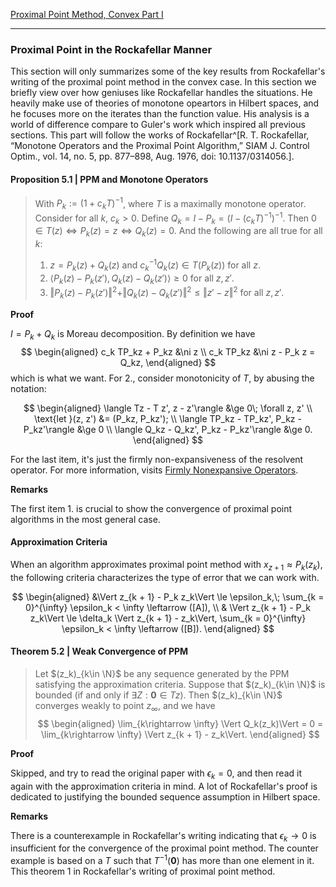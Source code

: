 [Proximal Point Method, Convex Part I](Proximal%20Point%20Method,%20Convex%20Part%20I.md)


---
### **Proximal Point in the Rockafellar Manner**

This section will only summarizes some of the key results from Rockafellar's writing of the proximal point method in the convex case. 
In this section we briefly view over how geniuses like Rockafellar handles the situations. 
He heavily make use of theories of monotone opeartors in Hilbert spaces, and he focuses more on the iterates than the function value. 
His analysis is a world of difference compare to Guler's work which inspired all previous sections. 
This part will follow the works of Rockafellar^[R. T. Rockafellar, “Monotone Operators and the Proximal Point Algorithm,” SIAM J. Control Optim., vol. 14, no. 5, pp. 877–898, Aug. 1976, doi: 10.1137/0314056.]. 

#### **Proposition 5.1 | PPM and Monotone Operators**
> With $P_k:= (1 + c_kT)^{-1}$, where $T$ is a maximally monotone operator. 
> Consider for all $k$, $c_k > 0$. 
> Define $Q_k = I - P_k = (I - (c_kT)^{-1})^{-1}$. 
> Then $0\in T(z) \iff P_k(z) = z \iff Q_k(z) = 0$. 
> And the following are all true for all $k$: 
> 1. $z = P_k(z) + Q_k(z)$ and $c_k^{-1}Q_k(z) \in T(P_k(z))$ for all $z$. 
> 2. $\langle P_k(z) - P_k(z'), Q_k(z) - Q_k(z')\rangle \ge 0$ for all $z, z'$. 
> 3. $\Vert P_k(z) - P_k(z')\Vert^2 + \Vert Q_k(z) - Q_k(z')\Vert^2 \le \Vert z' - z\Vert^2$ for all $z, z'$. 

**Proof**

$I = P_k + Q_k$ is Moreau decomposition. 
By definition we have 
$$
\begin{aligned}
    c_k TP_kz + P_kz 
    &\ni z
    \\
    c_k TP_kz 
    &\ni z - P_k z = Q_kz, 
\end{aligned}
$$
which is what we want. 
For 2., consider monotonicity of $T$, by abusing the notation: 

$$
\begin{aligned}
    \langle Tz - T z', z - z'\rangle &\ge 0\;  \forall z, z'
    \\
    \text{let }(z, z') &= (P_kz, P_kz'); 
    \\
    \langle TP_kz - TP_kz', P_kz - P_kz'\rangle &\ge 0
    \\
    \langle Q_kz - Q_kz', P_kz - P_kz'\rangle &\ge 0. 
\end{aligned}
$$

For the last item, it's just the firmly non-expansiveness of the resolvent operator. 
For more information, visits [Firmly Nonexpansive Operators](../Operators%20Theory/Firmly%20Nonexpansive%20Operators.md). 

**Remarks**

The first item 1. is crucial to show the convergence of proximal point algorithms in the most general case. 


#### **Approximation Criteria**
When an algorithm approximates proximal point method with $x_{z + 1} \approx P_k(z_k)$, the following criteria characterizes the type of error that we can work with. 

$$
\begin{aligned}
    &\Vert z_{k + 1} - P_k z_k\Vert \le \epsilon_k,\;  \sum_{k = 0}^{\infty} \epsilon_k < \infty 
    \leftarrow ([A]), 
    \\
    & \Vert z_{k + 1} - P_k z_k\Vert \le
    \delta_k \Vert z_{k + 1} - z_k\Vert, 
    \sum_{k = 0}^{\infty} \epsilon_k < \infty \leftarrow ([B]). 
\end{aligned}
$$

#### **Theorem 5.2 | Weak Convergence of PPM**
> Let $(z_k)_{k\in \N}$ be any sequence generated by the PPM satisfying the approximation criteria. 
> Suppose that $(z_k)_{k\in \N}$ is bounded (if and only if $\exists Z: \mathbf 0 \in Tz$). 
> Then $(z_k)_{k\in \N}$ converges weakly to point $z_\infty$, and we have 
> $$
> \begin{aligned}
>   \lim_{k\rightarrow \infty} \Vert Q_k(z_k)\Vert = 0 = \lim_{k\rightarrow \infty} \Vert z_{k + 1} - z_k\Vert. 
> \end{aligned}
> $$


**Proof**

Skipped, and try to read the original paper with $\epsilon_k = 0$, and then read it again with the approximation criteria in mind. 
A lot of Rockafellar's proof is dedicated to justifying the bounded sequence assumption in Hilbert space. 

**Remarks**

There is a counterexample in Rockafellar's writing indicating that $\epsilon_k\rightarrow 0$ is insufficient for the convergence of the proximal point method. 
The counter example is based on a $T$ such that $T^{-1}(\mathbf 0)$ has more than one element in it. 
This theorem 1 in Rockafellar's writing of proximal point method. 